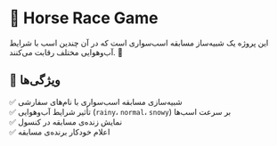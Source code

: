 # 🏇 Horse Race Game

این پروژه یک شبیه‌ساز مسابقه اسب‌سواری است که در آن چندین اسب با شرایط آب‌وهوایی مختلف رقابت می‌کنند. 🎯  

## 📜 ویژگی‌ها

✅ شبیه‌سازی مسابقه اسب‌سواری با نام‌های سفارشی  
✅ تأثیر شرایط آب‌وهوایی (`rainy`، `normal`، `snowy`) بر سرعت اسب‌ها  
✅ نمایش زنده‌ی مسابقه در کنسول  
✅ اعلام خودکار برنده‌ی مسابقه  
